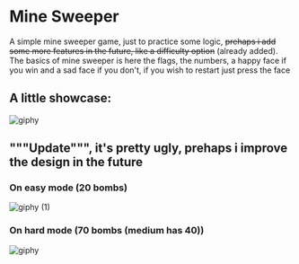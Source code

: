 # Mine Sweeper

A simple mine sweeper game, just to practice some logic, ~~prehaps i add some more features in the future, like a difficulty option~~ (already added).
The basics of mine sweeper is here the flags, the numbers, a happy face if you win and a sad face if you don't, if you wish to restart just press the face

## A little showcase:

![giphy](https://user-images.githubusercontent.com/75546113/131773388-7b3d3b09-711e-47b3-aa8b-2579213e939e.gif)


## """Update""", it's pretty ugly, prehaps i improve the design in the future

### On easy mode (20 bombs)

![giphy (1)](https://user-images.githubusercontent.com/75546113/132085893-73330b16-c769-40d0-8a67-882a35a9ce1d.gif)

### On hard mode (70 bombs (medium has 40))

![giphy](https://user-images.githubusercontent.com/75546113/132085968-d1cbc1b8-87d2-48ba-b903-a24cb7df645f.gif)
